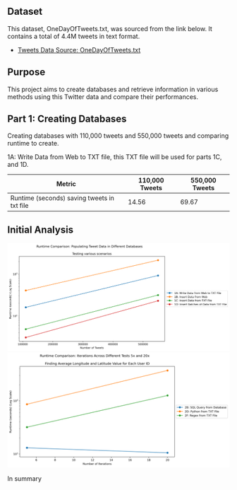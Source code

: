## Dataset

This dataset, OneDayOfTweets.txt, was sourced from the link below. It contains a total of 4.4M tweets in text format. 
- [Tweets Data Source: OneDayOfTweets.txt](https://dbgroup.cdm.depaul.edu/DSC450/OneDayOfTweets.txt)


## Purpose

This project aims to create databases and retrieve information in various methods using this Twitter data and compare their performances.


## Part 1: Creating Databases

Creating databases with 110,000 tweets and 550,000 tweets and comparing runtime to create.

1A: Write Data from Web to TXT file, this TXT file will be used for parts 1C, and 1D.

| Metric          | 110,000 Tweets | 550,000 Tweets |
|-----------------|----------------|----------------|
| Runtime (seconds) saving tweets in txt file | 14.56        | 69.67          |


## Initial Analysis



<img src="assets/img/1E_plot_runtime_populate.png" alt="plot_runtime_populate">


<img src="assets/img/2G_plot_runtime_distributions.png" alt="plot_runtime_distributions.png">


  In summary

